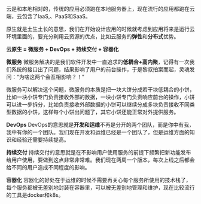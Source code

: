 云是和本地相对的，传统的应用必须跑在本地服务器上，现在流行的应用都跑在云端，云包含了IaaS,、PaaS和SaaS。

原生就是土生土长的意思，我们在开始设计应用的时候就考虑到应用将来是运行云环境里面的，要充分利用云资源的优点，比如️云服务的**弹性**和**分布式**优势。

**云原生 = 微服务 + DevOps + 持续交付 + 容器化**

**微服务**
 微服务解决的是我们软件开发中一直追求的**低耦合+高内聚**，记得有一次我们系统的接口出了问题，结果影响了用户的前台操作，于是黎叔拍案而起，灵魂发问：“为啥这两个会互相影响？！”

微服务可以解决这个问题，微服务的本质是把一块大饼分成若干块低耦合的小饼，比如一块小饼专门负责接收外部的数据，一块小饼专门负责响应前台的操作，小饼可以进一步拆分，比如负责接收外部数据的小饼可以继续分成多块负责接收不同类型数据的小饼，这样每个小饼出问题了，其它小饼还能正常对外提供服务。

**DevOps**
 DevOps的意思就是**开发和运维**不再是分开的两个团队，而是你中有我，我中有你的一个团队。我们现在开发和运维已经是一个团队了，但是运维方面的知识和经验还需要持续提高。

**持续交付**
 持续交付的意思就是在不影响用户使用服务的前提下频繁把新功能发布给用户使用，要做到这点非常非常难。我们现在两周一个版本，每次上线之后都会给不同的用户造成不同程度的影响。

**容器化**
 容器化的好处在于运维的时候不需要再关心每个服务所使用的技术栈了，每个服务都被无差别地封装在容器里，可以被无差别地管理和维护，现在比较流行的工具是docker和k8s。